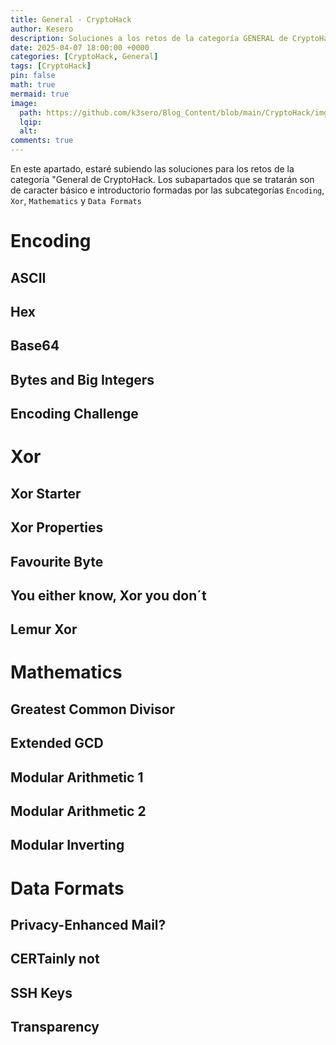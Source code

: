 ```yaml
---
title: General - CryptoHack
author: Kesero
description: Soluciones a los retos de la categoría GENERAL de CryptoHack
date: 2025-04-07 18:00:00 +0000
categories: [CryptoHack, General]
tags: [CryptoHack]
pin: false
math: true
mermaid: true
image:
  path: https://github.com/k3sero/Blog_Content/blob/main/CryptoHack/img/1.png?raw=true
  lqip: 
  alt: 
comments: true
---
```


En este apartado, estaré subiendo las soluciones para los retos de la categoría "General de CryptoHack.
Los subapartados que se tratarán son de caracter básico e introductorio formadas por las subcategorías `Encoding`, `Xor`, `Mathematics` y `Data Formats`

# Encoding

## ASCII

## Hex

## Base64

## Bytes and Big Integers

## Encoding Challenge

# Xor

## Xor Starter

## Xor Properties

## Favourite Byte

## You either know, Xor you don´t

## Lemur Xor

# Mathematics

## Greatest Common Divisor

## Extended GCD

## Modular Arithmetic 1

## Modular Arithmetic 2

## Modular Inverting

# Data Formats

## Privacy-Enhanced Mail?

## CERTainly not

## SSH Keys

## Transparency